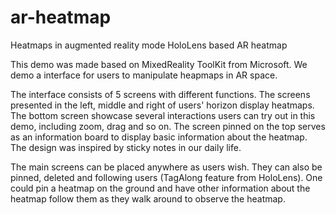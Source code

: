 # ar-heatmap
Heatmaps in augmented reality mode
HoloLens based AR heatmap

This demo was made based on MixedReality ToolKit from Microsoft. We demo a interface for users to manipulate heapmaps in AR space.

The interface consists of 5 screens with different functions. The screens presented in the left, middle and right of users' horizon display heatmaps. The bottom screen showcase several interactions users can try out in this demo, including zoom, drag and so on. The screen pinned on the top serves as an information board to display basic information about the heatmap. The design was inspired by sticky notes in our daily life. 

The main screens can be placed anywhere as users wish. They can also be pinned, deleted and following users (TagAlong feature from HoloLens). One could pin a heatmap on the ground and have other information about the heatmap follow them as they walk around to observe the heatmap.


